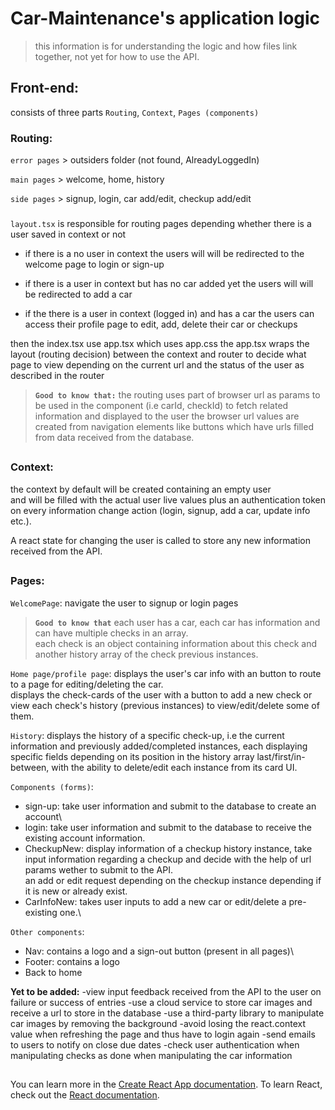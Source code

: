 # Car-Maintenance's application logic

> this information is for understanding the logic and how files link together, not yet for how to use the API.

## Front-end:

consists of three parts `Routing`, `Context`, `Pages (components)`

### Routing:

`error pages` > outsiders folder (not found, AlreadyLoggedIn)

`main pages` > welcome, home, history

`side pages` > signup, login, car add/edit, checkup add/edit

###
  
`layout.tsx` is responsible for routing pages
depending whether there is a user saved in context or not
- if there is a no user in context
the users will will be redirected to the welcome page to login or sign-up

- if there is a user in context but has no car added yet
the users will will be redirected to add a car

- if the there is a user in context (logged in) and has a car
the users can access their profile page to edit, add, delete their car or checkups

then the index.tsx use app.tsx which uses app.css
the app.tsx wraps the layout (routing decision) between the context and router
to decide what page to view depending on the current url and the status of the user as described in the router

  

>**`Good to know that:`**
the routing uses part of browser url as params
to be used in the component (i.e carId, checkId) to fetch related information
and displayed to the user
the browser url values are created from navigation elements like buttons which have urls filled from data received from the database.

 ##

### Context:
the context by default will be created containing an empty user\
and will be filled with the actual user live values plus an authentication token on every information change action (login, signup, add a car, update info etc.).

A react state for changing the user is called to store any new information received from the API.

##

### Pages:
`WelcomePage`: navigate the user to signup or login pages

>**`Good to know that`**
each user has a car, each car has information and can have multiple checks in an array.\
each check is an object containing information about this check and another history array of the check previous instances.

`Home page/profile page`:
displays the user's car info with an button to route to a page for editing/deleting the car.\
displays the check-cards of the user with a button to add a new check or view each check's history (previous instances) to view/edit/delete some of them.

`History`:
displays the history of a specific check-up,
i.e the current information and previously added/completed instances,
each displaying specific fields depending on its position in the history array last/first/in-between,
with the ability to delete/edit each instance from its card UI.

`Components (forms)`:
- sign-up: take user information and submit to the database to create an account\
- login: take user information and submit to the database to receive the existing account information.
- CheckupNew: display information of a checkup history instance, take input information regarding a checkup and decide with the help of url params wether to submit to the API.\
an add or edit request depending on the checkup instance depending if it is new or already exist.
- CarInfoNew: takes user inputs to add a new car or edit/delete a pre-existing one.\

`Other components`:
- Nav: contains a logo and a sign-out button (present in all pages)\
- Footer: contains a logo
- Back to home

  
  

**Yet to be added:**
-view input feedback received from the API to the user on failure or success of entries
-use a cloud service to store car images and receive a url to store in the database
-use a third-party library to manipulate car images by removing the background
-avoid losing the react.context value when refreshing the page and thus have to login again
-send emails to users to notify on close due dates
-check user authentication when manipulating checks as done when manipulating the car information

##

  

You can learn more in the [Create React App documentation](https://facebook.github.io/create-react-app/docs/getting-started).
To learn React, check out the [React documentation](https://reactjs.org/).